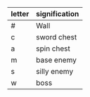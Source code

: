     
|letter| signification |
|---|---------------|
|#| Wall          |
|c| sword chest   |
|a| spin chest|
|m| base enemy|
|s| silly enemy|
|w| boss|


